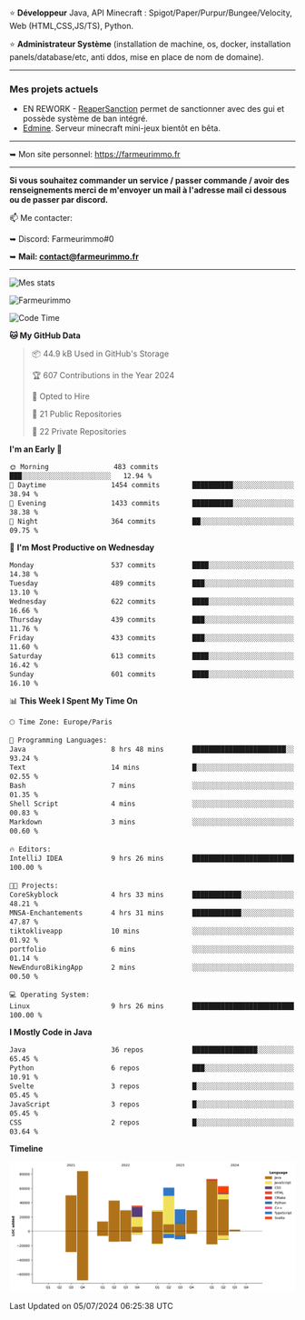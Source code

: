 ⭐ **Développeur** Java, API Minecraft : Spigot/Paper/Purpur/Bungee/Velocity, Web (HTML,CSS,JS/TS), Python.

⭐ **Administrateur Système** (installation de machine, os, docker, installation panels/database/etc, anti ddos, mise en place de nom de domaine).

---

### Mes projets actuels
- EN REWORK - [ReaperSanction](https://www.spigotmc.org/resources/reapersanction.89580/) permet de sanctionner avec des gui et possède système de ban intégré.
- [Edmine](https://edmine.net). Serveur minecraft mini-jeux bientôt en bêta.

---

➥ Mon site personnel: https://farmeurimmo.fr

---

**Si vous souhaitez commander un service / passer commande / avoir des renseignements merci de m'envoyer un mail à l'adresse mail ci dessous ou de passer par discord.**

📫 Me contacter:
 
   ➥ Discord: Farmeurimmo#0
   
   ➥ **Mail: contact@farmeurimmo.fr**

---

![Mes stats](https://github-readme-stats.farmeurimmo.fr/api?username=Farmeurimmo&count_private=true&show_icons=true&theme=radical)

<img src="https://komarev.com/ghpvc/?username=Farmeurimmo" alt="Farmeurimmo" />

<!--START_SECTION:waka-->
![Code Time](http://img.shields.io/badge/Code%20Time-1%2C405%20hrs%2037%20mins-blue)

**🐱 My GitHub Data** 

> 📦 44.9 kB Used in GitHub's Storage 
 > 
> 🏆 607 Contributions in the Year 2024
 > 
> 💼 Opted to Hire
 > 
> 📜 21 Public Repositories 
 > 
> 🔑 22 Private Repositories 
 > 
**I'm an Early 🐤** 

```text
🌞 Morning                483 commits         ███░░░░░░░░░░░░░░░░░░░░░░   12.94 % 
🌆 Daytime                1454 commits        ██████████░░░░░░░░░░░░░░░   38.94 % 
🌃 Evening                1433 commits        ██████████░░░░░░░░░░░░░░░   38.38 % 
🌙 Night                  364 commits         ██░░░░░░░░░░░░░░░░░░░░░░░   09.75 % 
```
📅 **I'm Most Productive on Wednesday** 

```text
Monday                   537 commits         ████░░░░░░░░░░░░░░░░░░░░░   14.38 % 
Tuesday                  489 commits         ███░░░░░░░░░░░░░░░░░░░░░░   13.10 % 
Wednesday                622 commits         ████░░░░░░░░░░░░░░░░░░░░░   16.66 % 
Thursday                 439 commits         ███░░░░░░░░░░░░░░░░░░░░░░   11.76 % 
Friday                   433 commits         ███░░░░░░░░░░░░░░░░░░░░░░   11.60 % 
Saturday                 613 commits         ████░░░░░░░░░░░░░░░░░░░░░   16.42 % 
Sunday                   601 commits         ████░░░░░░░░░░░░░░░░░░░░░   16.10 % 
```


📊 **This Week I Spent My Time On** 

```text
🕑︎ Time Zone: Europe/Paris

💬 Programming Languages: 
Java                     8 hrs 48 mins       ███████████████████████░░   93.24 % 
Text                     14 mins             █░░░░░░░░░░░░░░░░░░░░░░░░   02.55 % 
Bash                     7 mins              ░░░░░░░░░░░░░░░░░░░░░░░░░   01.35 % 
Shell Script             4 mins              ░░░░░░░░░░░░░░░░░░░░░░░░░   00.83 % 
Markdown                 3 mins              ░░░░░░░░░░░░░░░░░░░░░░░░░   00.60 % 

🔥 Editors: 
IntelliJ IDEA            9 hrs 26 mins       █████████████████████████   100.00 % 

🐱‍💻 Projects: 
CoreSkyblock             4 hrs 33 mins       ████████████░░░░░░░░░░░░░   48.21 % 
MNSA-Enchantements       4 hrs 31 mins       ████████████░░░░░░░░░░░░░   47.87 % 
tiktokliveapp            10 mins             ░░░░░░░░░░░░░░░░░░░░░░░░░   01.92 % 
portfolio                6 mins              ░░░░░░░░░░░░░░░░░░░░░░░░░   01.14 % 
NewEnduroBikingApp       2 mins              ░░░░░░░░░░░░░░░░░░░░░░░░░   00.50 % 

💻 Operating System: 
Linux                    9 hrs 26 mins       █████████████████████████   100.00 % 
```

**I Mostly Code in Java** 

```text
Java                     36 repos            ████████████████░░░░░░░░░   65.45 % 
Python                   6 repos             ███░░░░░░░░░░░░░░░░░░░░░░   10.91 % 
Svelte                   3 repos             █░░░░░░░░░░░░░░░░░░░░░░░░   05.45 % 
JavaScript               3 repos             █░░░░░░░░░░░░░░░░░░░░░░░░   05.45 % 
CSS                      2 repos             █░░░░░░░░░░░░░░░░░░░░░░░░   03.64 % 
```



**Timeline**

![Lines of Code chart](https://raw.githubusercontent.com/Farmeurimmo/Farmeurimmo/main/assets/bar_graph.png)


 Last Updated on 05/07/2024 06:25:38 UTC
<!--END_SECTION:waka-->
